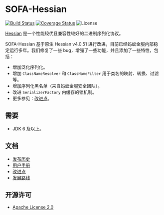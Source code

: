 # SOFA-Hessian

[![Build Status](https://travis-ci.org/alipay/sofa-hessian.svg?branch=master)](https://travis-ci.org/alipay/sofa-hessian)
[![Coverage Status](https://codecov.io/gh/alipay/sofa-hessian/branch/master/graph/badge.svg)](https://codecov.io/gh/alipay/sofa-hessian)
![License](https://img.shields.io/badge/license-Apache--2.0-green.svg)

[Hessian](http://hessian.caucho.com/#Java) 是一个性能较优且兼容性较好的二进制序列化协议。

SOFA-Hessian 基于原生 Hessian v4.0.51 进行改进，目前已经蚂蚁金服内部稳定运行多年。我们修复了一些 bug，增强了一些功能，并且添加了一些特性，包括：

- 增加泛化序列化。
- 增加 `ClassNameResolver` 和 `ClassNameFilter` 用于类名的映射、转换、过滤等。
- 增加序列化黑名单（来自蚂蚁金服安全团队）。
- 改进 `SerializerFactory` 内缓存的锁机制。
- 更多参见：[改进点](https://github.com/alipay/sofa-hessian/wiki/Improvements)。

## 需要
 - JDK 6 及以上。

## 文档
 - [发布历史](https://github.com/alipay/sofa-hessian/wiki/ReleaseNotes)
 - [用户手册](https://github.com/alipay/sofa-hessian/wiki/UserGuide)
 - [改进点](https://github.com/alipay/sofa-hessian/wiki/Improvements)
 - [发展路线](https://github.com/alipay/sofa-hessian/wiki/RoadMap)

## 开源许可
 - [Apache License 2.0](https://github.com/alipay/sofa-hessian/blob/master/LICENSE)
